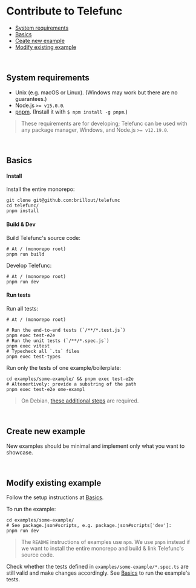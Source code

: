 # Contribute to Telefunc

- [System requirements](#system-requirements)
- [Basics](#basics)
- [Ceate new example](#create-new-example)
- [Modify existing example](#modify-existing-example)

<br/>


## System requirements

- Unix (e.g. macOS or Linux). (Windows may work but there are no guarantees.)
- Node.js `>= v15.0.0`.
- [pnpm](https://pnpm.io/). (Install it with `$ npm install -g pnpm`.)

> These requirements are for developing; Telefunc can be used with any package manager, Windows, and Node.js `>= v12.19.0`.

<br/>


## Basics

#### Install

Install the entire monorepo:

```shell
git clone git@github.com:brillout/telefunc
cd telefunc/
pnpm install
```

#### Build & Dev

Build Telefunc's source code:

```shell
# At / (monorepo root)
pnpm run build
```

Develop Telefunc:

```shell
# At / (monorepo root)
pnpm run dev
```

#### Run tests

Run all tests:

```shell
# At / (monorepo root)

# Run the end-to-end tests (`/**/*.test.js`)
pnpm exec test-e2e
# Run the unit tests (`/**/*.spec.js`)
pnpm exec vitest
# Typecheck all `.ts` files
pnpm exec test-types
```

Run only the tests of one example/boilerplate:

```shell
cd examples/some-example/ && pnpm exec test-e2e
# Altenertively: provide a substring of the path
pnpm exec test-e2e ome-exampl
```

> On Debian, [these additional steps](https://github.com/brillout/vite-plugin-ssr/issues/283#issuecomment-1072974554) are required.

<br/>


## Create new example

New examples should be minimal and implement only what you want to showcase.

<br/>


## Modify existing example

Follow the setup instructions at [Basics](#basics).

To run the example:

```shell
cd examples/some-example/
# See package.json#scripts, e.g. package.json#scripts['dev']:
pnpm run dev
```

> The `README` instructions of examples use `npm`. We use `pnpm` instead if we want to install the entire monorepo and build & link Telefunc's source code.

Check whether the tests defined in `examples/some-example/*.spec.ts` are still valid and make changes accordingly. See [Basics](#basics) to run the example's tests.
